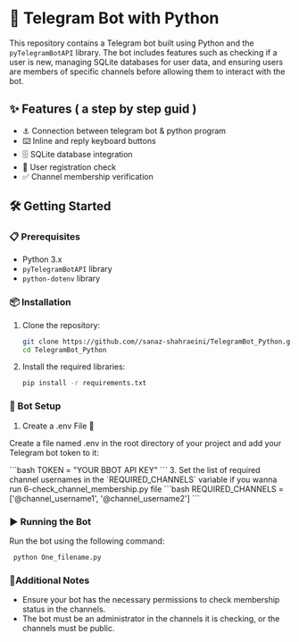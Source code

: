 # 🤖 Telegram Bot with Python

This repository contains a Telegram bot built using Python and the `pyTelegramBotAPI` library. The bot includes features such as checking if a user is new, managing SQLite databases for user data, and ensuring users are members of specific channels before allowing them to interact with the bot.

## ✨ Features ( a step by step guid )

- ⚓ Connection between telegram bot & python program
- ⌨️ Inline and reply keyboard buttons
- 🗄️ SQLite database integration
- 📝 User registration check
- ✅ Channel membership verification

## 🛠️ Getting Started

### 📋 Prerequisites

- Python 3.x
- `pyTelegramBotAPI` library
- `python-dotenv` library

### 📦 Installation

1. Clone the repository:
    ```bash
    git clone https://github.com//sanaz-shahraeini/TelegramBot_Python.git
    cd TelegramBot_Python
    ```

3. Install the required libraries:
    ```bash
    pip install -r requirements.txt
    ```

### 🚀 Bot Setup

1.  Create a .env File 📝
   
 <p>Create a file named .env in the root directory of your project and add your Telegram bot token to it:</p>
   ```bash
    TOKEN = "YOUR BBOT API KEY"
  ```
3. Set the list of required channel usernames in the `REQUIRED_CHANNELS` variable if you wanna run 6-check_channel_membership.py file
   ```bash
   REQUIRED_CHANNELS = ['@channel_username1', '@channel_username2']
   ```


### ▶️ Running the Bot

Run the bot using the following command:
  ```bash
   python One_filename.py
  ```

### 📌Additional Notes 

- Ensure your bot has the necessary permissions to check membership status in the channels.
- The bot must be an administrator in the channels it is checking, or the channels must be public.
